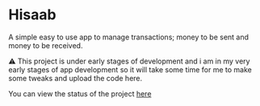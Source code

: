 # Hisaab
A simple easy to use app to manage transactions; money to be sent and money to be received.

⚠️ This project is under early stages of development and i am in my very early stages of app development so it will take some time for me to make some tweaks and upload the code here.

You can view the status of the project [here](https://www.notion.so/Hisaab-Updates-29219de6efaa803c9042fe9c35755172?source=copy_link)
